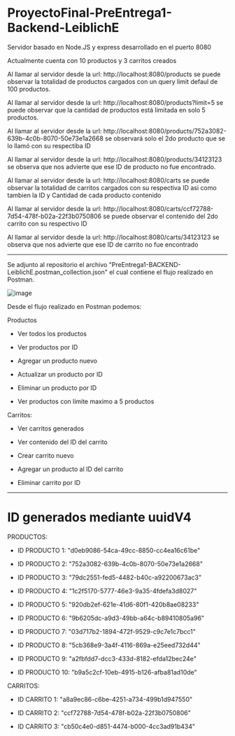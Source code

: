 # ProyectoFinal-PreEntrega1-Backend-LeiblichE

Servidor basado en Node.JS y express desarrollado en el puerto 8080

Actualmente cuenta con 10 productos y 3 carritos creados

Al llamar al servidor desde la url: http://localhost:8080/products se puede observar la totalidad de productos cargados con un query limit defaul de 100 productos.

Al llamar al servidor desde la url: http://localhost:8080/products?limit=5 se puede observar que la cantidad de productos está limitada en solo 5 productos.

Al llamar al servidor desde la url: http://localhost:8080/products/752a3082-639b-4c0b-8070-50e73e1a2668 se observará solo el 2do producto que se lo llamó con su respectiba ID

Al llamar al servidor desde la url: http://localhost:8080/products/34123123 se observa que nos advierte que ese ID de producto no fue encontrado.

Al llamar al servidor desde la url: http://localhost:8080/carts se puede observar la totalidad de carritos cargados con su respectiva ID asi como tambien la ID y Cantidad de cada producto contenido

Al llamar al servidor desde la url: http://localhost:8080/carts/ccf72788-7d54-478f-b02a-22f3b0750806 se puede observar el contenido del 2do carrito con su respectivo ID

Al llamar al servidor desde la url: http://localhost:8080/carts/34123123 se observa que nos advierte que ese ID de carrito no fue encontrado

------------------------------------------------------------------------------------------------------------

Se adjunto al repositorio el archivo "PreEntrega1-BACKEND-LeiblichE.postman_collection.json" el cual contiene el flujo realizado en Postman.

![image](https://github.com/EzequielLeiblich/ProyectoFinal-PreEntrega1-Backend-LeiblichE/assets/113488651/99c3d45e-7791-41eb-90d2-8d78d82d4cd2)

Desde el flujo realizado en Postman podemos:

Productos

* Ver todos los productos

* Ver productos por ID

* Agregar un producto nuevo

* Actualizar un producto por ID

* Eliminar un producto por ID

* Ver productos con limite maximo a 5 productos

Carritos:

* Ver carritos generados

* Ver contenido del ID del carrito

* Crear carrito nuevo

* Agregar un producto al ID del carrito

* Eliminar carrito por ID


--------------------------------------------------------------------------


# ID generados mediante uuidV4

PRODUCTOS:


* ID PRODUCTO 1: "d0eb9086-54ca-49cc-8850-cc4ea16c61be"

* ID PRODUCTO 2: "752a3082-639b-4c0b-8070-50e73e1a2668"

* ID PRODUCTO 3: "79dc2551-fed5-4482-b40c-a92200673ac3"

* ID PRODUCTO 4: "1c2f5170-5777-46e3-9a35-4fdefa3d8027"

* ID PRODUCTO 5: "920db2ef-621e-41d6-80f1-420b8ae08233"

* ID PRODUCTO 6: "9b6205dc-a9d3-49bb-a64c-b89410805a96"

* ID PRODUCTO 7: "03d717b2-1894-472f-9529-c9c7e1c7bcc1"

* ID PRODUCTO 8: "5cb368e9-3a4f-4116-869a-e25eed732d44"

* ID PRODUCTO 9: "a2fbfdd7-dcc3-433d-8182-efda12bec24e"

* ID PRODUCTO 10: "b9a5c2cf-10eb-4915-b126-afba81ad10de"



CARRITOS:



* ID CARRITO 1: "a8a9ec86-c6be-4251-a734-499b1d947550"

* ID CARRITO 2: "ccf72788-7d54-478f-b02a-22f3b0750806"

* ID CARRITO 3: "cb50c4e0-d851-4474-b000-4cc3ad91b434"
